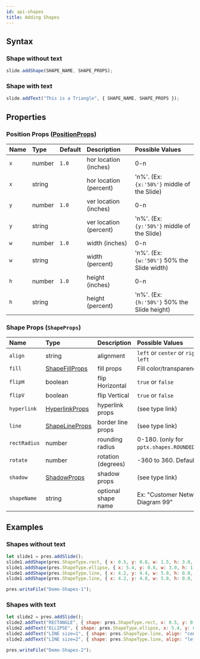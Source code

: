 ```yaml
---
id: api-shapes
title: Adding Shapes
---
```


## Syntax

### Shape without text

```javascript
slide.addShape(SHAPE_NAME, SHAPE_PROPS);
```

### Shape with text

```javascript
slide.addText("This is a Triangle", { SHAPE_NAME, SHAPE_PROPS });
```

## Properties

### Position Props ([PositionProps](/PptxGenJS/docs/types.html#position-props))

| Name | Type   | Default | Description            | Possible Values                              |
| :--- | :----- | :------ | :--------------------- | :------------------------------------------- |
| `x`  | number | `1.0`   | hor location (inches)  | 0-n                                          |
| `x`  | string |         | hor location (percent) | 'n%'. (Ex: `{x:'50%'}` middle of the Slide)  |
| `y`  | number | `1.0`   | ver location (inches)  | 0-n                                          |
| `y`  | string |         | ver location (percent) | 'n%'. (Ex: `{y:'50%'}` middle of the Slide)  |
| `w`  | number | `1.0`   | width (inches)         | 0-n                                          |
| `w`  | string |         | width (percent)        | 'n%'. (Ex: `{w:'50%'}` 50% the Slide width)  |
| `h`  | number | `1.0`   | height (inches)        | 0-n                                          |
| `h`  | string |         | height (percent)       | 'n%'. (Ex: `{h:'50%'}` 50% the Slide height) |

### Shape Props (`ShapeProps`)

| Name         | Type                                                                         | Description         | Possible Values                                   |
| :----------- | :--------------------------------------------------------------------------- | :------------------ | :------------------------------------------------ |
| `align`      | string                                                                       | alignment           | `left` or `center` or `right`. Default: `left`    |
| `fill`       | [ShapeFillProps](/PptxGenJS/docs/types.html#fill-props-shapefillprops)       | fill props          | Fill color/transparency props                     |
| `flipH`      | boolean                                                                      | flip Horizontal     | `true` or `false`                                 |
| `flipV`      | boolean                                                                      | flip Vertical       | `true` or `false`                                 |
| `hyperlink`  | [HyperlinkProps](/PptxGenJS/docs/types.html#hyperlink-props-hyperlinkprops)  | hyperlink props     | (see type link)                                   |
| `line`       | [ShapeLineProps](/PptxGenJS/docs/types.html#shape-line-props-shapelineprops) | border line props   | (see type link)                                   |
| `rectRadius` | number                                                                       | rounding radius     | 0-180. (only for `pptx.shapes.ROUNDED_RECTANGLE`) |
| `rotate`     | number                                                                       | rotation (degrees)  | -360 to 360. Default: `0`                         |
| `shadow`     | [ShadowProps](/PptxGenJS/docs/types.html#shadow-props-shadowprops)           | shadow props        | (see type link)                                   |
| `shapeName`  | string                                                                       | optional shape name | Ex: "Customer Network Diagram 99"                 |

## Examples

### Shapes without text

```javascript
let slide1 = pres.addSlide();
slide1.addShape(pres.ShapeType.rect, { x: 0.5, y: 0.8, w: 1.5, h: 3.0, fill: { color: "FF0000" } });
slide1.addShape(pres.ShapeType.ellipse, { x: 5.4, y: 0.8, w: 3.0, h: 1.5, fill: { type: "solid", color: "0088CC" } });
slide1.addShape(pres.ShapeType.line, { x: 4.2, y: 4.4, w: 5.0, h: 0.0, line: { color: "FF0000", width: 1 } });
slide1.addShape(pres.ShapeType.line, { x: 4.2, y: 4.8, w: 5.0, h: 0.0, line: { color: "FF0000", width: 2, beginArrowType: "triangle" } });

pres.writeFile("Demo-Shapes-1");
```

### Shapes with text

```javascript
let slide2 = pres.addSlide();
slide2.addText("RECTANGLE", { shape: pres.ShapeType.rect, x: 0.5, y: 0.8, w: 1.5, h: 3.0, fill: { color: "FF0000" }, align: "center", fontSize: 14 });
slide2.addText("ELLIPSE", { shape: pres.ShapeType.ellipse, x: 5.4, y: 0.8, w: 3.0, h: 1.5, fill: { color: "FF0000" }, align: "center", fontSize: 14 });
slide2.addText("LINE size=1", { shape: pres.ShapeType.line, align: "center", x: 4.2, y: 4.4, w: 5, h: 0, line: { color: "FF0000", width: 1, dashType: "lgDash" } });
slide2.addText("LINE size=2", { shape: pres.ShapeType.line, align: "left", x: 4.2, y: 4.8, w: 5, h: 0, line: { color: "FF0000", width: 2, endArrowType: "triangle" } });

pres.writeFile("Demo-Shapes-2");
```
